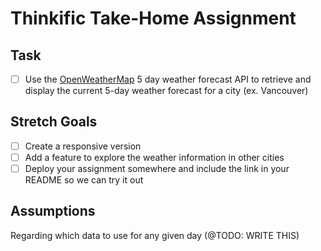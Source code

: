 # Thinkific Take-Home Assignment

## Task

- [ ] Use the [OpenWeatherMap](http://openweathermap.org/forecast5) 5 day weather forecast API to retrieve and display the current 5-day weather forecast for a city (ex. Vancouver)

## Stretch Goals

- [ ] Create a responsive version
- [ ] Add a feature to explore the weather information in other cities
- [ ] Deploy your assignment somewhere and include the link in your README so we can try it out

## Assumptions

Regarding which data to use for any given day (@TODO: WRITE THIS)
